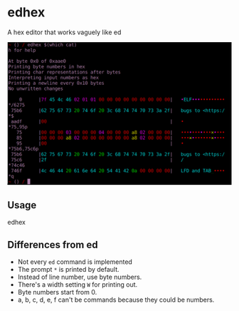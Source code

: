 edhex
=====

A hex editor that works vaguely like ed

![screenshot](screenshot.png?raw=true)

Usage
-----
edhex <filename>

Differences from ed
-------------------
- Not every `ed` command is implemented
- The prompt `*` is printed by default.
- Instead of line number, use byte numbers.
- There's a width setting `W` for printing out.
- Byte numbers start from 0.
- a, b, c, d, e, f can't be commands because they could be numbers.
